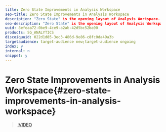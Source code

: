 ```yaml
---
title: Zero State Improvements in Analysis Workspace
seo-title: Zero State Improvements in Analysis Workspace
description: "Zero State" is the opening layout of Analysis Workspace. To help both novice and seasoned users get value out of Analysis Workspace, we've improved the left rail, blank panel, freeform table, and drop zones to be more intuitive to users.
seo-description: "Zero State" is the opening layout of Analysis Workspace. To help both novice and seasoned users get value out of Analysis Workspace, we've improved the left rail, blank panel, freeform table, and drop zones to be more intuitive to users.
uuid: 8efeaa72-0be9-4ce9-a2ab-42d5bc52ba90
products: SG_ANALYTICS
discoiquuid: 022d1d85-3ec3-486d-9e86-c8fc0da49a3b
targetaudience: target-audience new;target-audience ongoing
index: y
internal: n
snippet: y
---
```


# Zero State Improvements in Analysis Workspace{#zero-state-improvements-in-analysis-workspace}

>[!VIDEO](https://video.tv.adobe.com/v/23560/?quality=12)

